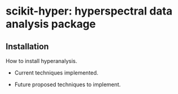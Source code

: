 # scikit-hyper: hyperspectral data analysis package

## Installation
How to install hyperanalysis.

+ Current techniques implemented.

+ Future proposed techniques to implement.
